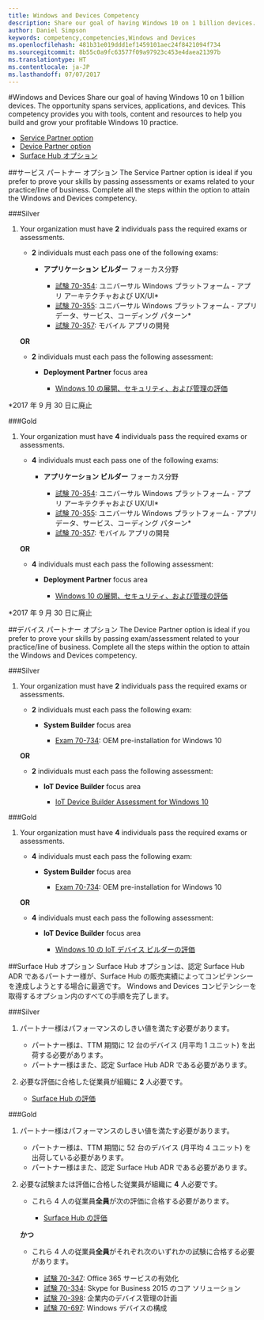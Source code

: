 ```yaml
---
title: Windows and Devices Competency
description: Share our goal of having Windows 10 on 1 billion devices. The opportunity spans services, applications, and devices. This competency provides you with tools, content and resources to help you build and grow your profitable Windows 10 practice.
author: Daniel Simpson
keywords: competency,competencies,Windows and Devices
ms.openlocfilehash: 481b31e019ddd1ef1459101aec24f8421094f734
ms.sourcegitcommit: 8b55c0a9fc63577f09a97923c453e4daea21397b
ms.translationtype: HT
ms.contentlocale: ja-JP
ms.lasthandoff: 07/07/2017
---
```

#<a name="windows-and-devices"></a>Windows and Devices 
Share our goal of having Windows 10 on 1 billion devices. The opportunity spans services, applications, and devices. This competency provides you with tools, content and resources to help you build and grow your profitable Windows 10 practice.

- [Service Partner option](#service-partner-option)
- [Device Partner option](#device-partner-option)
- [Surface Hub オプション](#surface-hub-option)

##<a name="service-partner-option"></a>サービス パートナー オプション
The Service Partner option is ideal if you prefer to prove your skills by passing assessments or exams related to your practice/line of business. Complete all the steps within the option to attain the Windows and Devices competency.

###<a name="silver"></a>Silver
1. Your organization must have **2** individuals pass the required exams or assessments.

    - **2** individuals must each pass one of the following exams:

        - **アプリケーション ビルダー** フォーカス分野

            - [試験 70-354](https://www.microsoft.com/en-us/learning/exam-70-354.aspx): ユニバーサル Windows プラットフォーム - アプリ アーキテクチャおよび UX/UI*
            - [試験 70-355](https://www.microsoft.com/en-us/learning/exam-70-355.aspx): ユニバーサル Windows プラットフォーム - アプリ データ、サービス、コーディング パターン*
            - [試験 70-357](https://www.microsoft.com/en-us/learning/exam-70-357.aspx): モバイル アプリの開発

    **OR**

    - **2** individuals must each pass the following assessment:

        - **Deployment Partner** focus area

            - [Windows 10 の展開、セキュリティ、および管理の評価](https://partneruniversity.microsoft.com/?whr=uri:MicrosoftAccount&courseId=16022&scoId=eGcisv8BC_3806265419)

*2017 年 9 月 30 日に廃止

###<a name="gold"></a>Gold
1. Your organization must have **4** individuals pass the required exams or assessments.
    - **4** individuals must each pass one of the following exams:
        - **アプリケーション ビルダー** フォーカス分野

            - [試験 70-354](https://www.microsoft.com/en-us/learning/exam-70-354.aspx): ユニバーサル Windows プラットフォーム - アプリ アーキテクチャおよび UX/UI*
            - [試験 70-355](https://www.microsoft.com/en-us/learning/exam-70-355.aspx): ユニバーサル Windows プラットフォーム - アプリ データ、サービス、コーディング パターン*
            - [試験 70-357](https://www.microsoft.com/en-us/learning/exam-70-357.aspx): モバイル アプリの開発

    **OR**

    - **4** individuals must each pass the following assessment:

        - **Deployment Partner** focus area

            - [Windows 10 の展開、セキュリティ、および管理の評価](https://partneruniversity.microsoft.com/?whr=uri:MicrosoftAccount&courseId=16022&scoId=eGcisv8BC_3806265419)

*2017 年 9 月 30 日に廃止

##<a name="device-partner-option"></a>デバイス パートナー オプション
The Device Partner option is ideal if you prefer to prove your skills by passing exam/assessment related to your practice/line of business. Complete all the steps within the option to attain the Windows and Devices competency.

###<a name="silver"></a>Silver
1. Your organization must have **2** individuals pass the required exams or assessments.

    - **2** individuals must each pass the following exam:

        - **System Builder** focus area

            - [Exam 70-734](https://www.microsoft.com/en-us/learning/exam-70-734.aspx): OEM pre-installation for Windows 10

    **OR**

    - **2** individuals must each pass the following assessment:

        - **IoT Device Builder** focus area

            - [IoT Device Builder Assessment for Windows 10](https://partneruniversity.microsoft.com/?whr=uri:MicrosoftAccount&courseId=15887&scoId=mwJPK2B8B_9004778676)

###<a name="gold"></a>Gold
1. Your organization must have **4** individuals pass the required exams or assessments.

    - **4** individuals must each pass the following exam:

        - **System Builder** focus area

            - [Exam 70-734](https://www.microsoft.com/en-us/learning/exam-70-734.aspx): OEM pre-installation for Windows 10

    **OR**

    - **4** individuals must each pass the following assessment:

        - **IoT Device Builder** focus area
        
            - [Windows 10 の IoT デバイス ビルダーの評価](https://partneruniversity.microsoft.com/?whr=uri:MicrosoftAccount&courseId=15887&scoId=mwJPK2B8B_9004778676)

##<a name="surface-hub-option"></a>Surface Hub オプション
Surface Hub オプションは、認定 Surface Hub ADR であるパートナー様が、Surface Hub の販売実績によってコンピテンシーを達成しようとする場合に最適です。 Windows and Devices コンピテンシーを取得するオプション内のすべての手順を完了します。

###<a name="silver"></a>Silver
1. パートナー様はパフォーマンスのしきい値を満たす必要があります。

    - パートナー様は、TTM 期間に 12 台のデバイス (月平均 1 ユニット) を出荷する必要があります。
    - パートナー様はまた、認定 Surface Hub ADR である必要があります。

2. 必要な評価に合格した従業員が組織に **2** 人必要です。

    - [Surface Hub の評価](https://PartnerUniversity.microsoft.com?whr=uri:MicrosoftAccount&courseId=16722&scoId=jcNMRQouC_5906265419)


###<a name="gold"></a>Gold
1. パートナー様はパフォーマンスのしきい値を満たす必要があります。

    - パートナー様は、TTM 期間に 52 台のデバイス (月平均 4 ユニット) を出荷している必要があります。
    - パートナー様はまた、認定 Surface Hub ADR である必要があります。

2. 必要な試験または評価に合格した従業員が組織に **4** 人必要です。

    - これら 4 人の従業員**全員**が次の評価に合格する必要があります。
    
        - [Surface Hub の評価](https://PartnerUniversity.microsoft.com?whr=uri:MicrosoftAccount&courseId=16722&scoId=jcNMRQouC_5906265419)
    
    **かつ**

    - これら 4 人の従業員**全員**がそれぞれ次のいずれかの試験に合格する必要があります。

        - [試験 70-347](https://www.microsoft.com/en-us/learning/exam-70-347.aspx): Office 365 サービスの有効化
        - [試験 70-334](https://www.microsoft.com/en-us/learning/exam-70-334.aspx): Skype for Business 2015 のコア ソリューション 
        - [試験 70-398](https://www.microsoft.com/en-us/learning/exam-70-398.aspx): 企業内のデバイス管理の計画
        - [試験 70-697](https://www.microsoft.com/en-us/learning/exam-70-697.aspx): Windows デバイスの構成 



      



 


